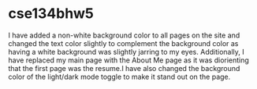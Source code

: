 # cse134bhw5

I have added a non-white background color to all pages on the site and changed the text color slightly to complement the background color as having a white background was slightly jarring to my eyes. Additionally, I have replaced my main page with the About Me page as it was diorienting that the first page was the resume.I have also changed the background color of the light/dark mode toggle to make it stand out on the page.